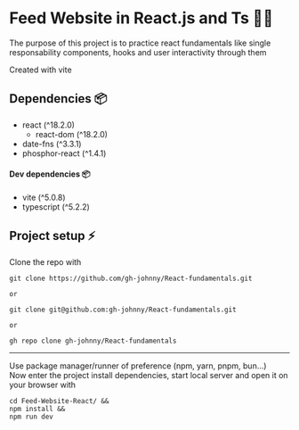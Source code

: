 # Feed Website in React.js and Ts 🚀🚀 
The purpose of this project is to practice react fundamentals like single responsability components, hooks and user interactivity through them

Created with vite
## Dependencies 📦
- react (^18.2.0)
    - react-dom (^18.2.0)
- date-fns (^3.3.1)
- phosphor-react (^1.4.1)

#### Dev dependencies 📦
- vite (^5.0.8)
- typescript (^5.2.2)

## Project setup ⚡

Clone the repo with
```
git clone https://github.com/gh-johnny/React-fundamentals.git

or

git clone git@github.com:gh-johnny/React-fundamentals.git

or

gh repo clone gh-johnny/React-fundamentals
```
---

Use package manager/runner of preference (npm, yarn, pnpm, bun...) <br>
Now enter the project install dependencies, start local server and open it on your browser with
```
cd Feed-Website-React/ &&
npm install &&
npm run dev
```

